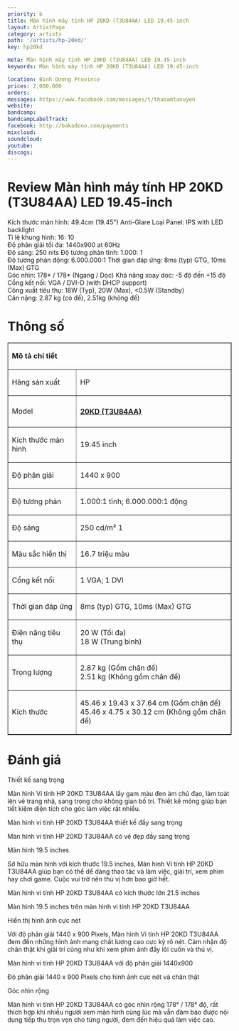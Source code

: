 ```yaml
---
priority: b
title: Màn hình máy tính HP 20KD (T3U84AA) LED 19.45-inch
layout: ArtistPage
category: artists
path: '/artists/hp-20kd/'
key: hp20kd

meta: Màn hình máy tính HP 20KD (T3U84AA) LED 19.45-inch
keywords: Màn hình máy tính HP 20KD (T3U84AA) LED 19.45-inch

location: Bình Dương Province
prices: 2,000,000
orders: 
messages: https://www.facebook.com/messages/t/thaoamtanuyen
website: 
bandcamp: 
bandcampLabelTrack: 
facebook: http://bakadono.com/payments
mixcloud: 
soundcloud: 
youtube: 
discogs: 
---
```


# Review Màn hình máy tính HP 20KD (T3U84AA) LED 19.45-inch

Kích thước màn hình:	49.4cm (19.45") Anti-Glare 
Loại Panel: IPS with LED backlight	
Tỉ lệ khung hình: 16: 10	
Độ phân giải tối đa: 1440x900 at 60Hz	
Độ sáng: 250 nits 
Độ tương phản tĩnh: 1.000: 1	
Độ tương phản động: 6.000.000:1	
Thời gian đáp ứng: 8ms (typ) GTG, 10ms (Max) GTG	
Góc nhìn: 178* / 178* (Ngang / Dọc)	
Khả năng xoay dọc: -5 độ đến +15 độ	
Cổng kết nối: VGA / DVI-D (with DHCP support)	
Công xuất tiêu thụ: 18W (Typ), 20W (Max), <0.5W (Standby)	
Cân nặng: 2.87 kg (có đế), 2.51kg (không đế)

# Thông số

<table border="1">
<tbody>
<tr>
<td colspan="2" width="498">
<p><strong>Mô tả&nbsp;chi tiết</strong>&nbsp;</p>
</td>
</tr>
<tr>
<td width="145">
<p>Hãng sản xuất</p>
</td>
<td width="353">HP</td>
</tr>
<tr>
<td width="145">
<p>Model</p>
</td>
<td width="353">
<h4><a href="../man-hinh-hp-20kd-t3u84aa-led-1945-inch_id20244.html">20KD (T3U84AA)</a></h4>
</td>
</tr>
<tr>
<td width="145">
<p>Kích thước màn hình</p>
</td>
<td width="353">
<p>19.45 inch</p>
</td>
</tr>
<tr>
<td width="145">
<p>Độ phân giải</p>
</td>
<td width="353">
<p>1440 x&nbsp;900</p>
</td>
</tr>
<tr>
<td width="145">
<p>Độ tương phản</p>
</td>
<td width="353">
<p>1.000:1 tĩnh; 6.000.000:1 động</p>
</td>
</tr>
<tr>
<td width="145">
<p>Độ sáng</p>
</td>
<td width="353">
<p>250 cd/m² 1</p>
</td>
</tr>
<tr>
<td width="145">
<p>Màu sắc hiển thị</p>
</td>
<td width="353">
<p>16.7 triệu màu</p>
</td>
</tr>
<tr>
<td width="145">
<p>Cổng kết nối</p>
</td>
<td width="353">
<p>1 VGA; 1&nbsp;DVI</p>
</td>
</tr>
<tr>
<td width="145">
<p>Thời gian đáp ứng</p>
</td>
<td width="353">
<p>8ms (typ) GTG, 10ms (Max) GTG</p>
</td>
</tr>
<tr>
<td width="145">
<p>Điện năng tiêu thụ</p>
</td>
<td width="353">
<p>20 W (Tối đa)<br>18 W (Trung bình)</p>
</td>
</tr>
<tr>
<td width="145">
<p>Trọng lượng</p>
</td>
<td width="353">
<p>2.87&nbsp;kg (Gồm chân đế)<br>2.51&nbsp;kg (Không gồm chân đế)</p>
</td>
</tr>
<tr>
<td width="145">
<p>Kích thước</p>
</td>
<td width="353">
<p>45.46 x 19.43 x 37.64 cm&nbsp;(Gồm chân đế)<br>45.46 x 4.75 x 30.12 cm&nbsp;(Không gồm chân đế)</p>
</td>
</tr>
</tbody>
</table>

# Đánh giá

Thiết kế sang trọng

Màn hình Vi tính HP 20KD T3U84AA lấy gam màu đen àm chủ đạo, làm toát lên vẻ trang nhã, sang trọng cho không gian bố trí. Thiết kế mỏng giúp bạn tiết kiệm diện tích cho góc làm việc rất nhiều.

Màn hình vi tính HP 20KD T3U84AA thiết kế đầy sang trọng

Màn hình vi tính HP 20KD T3U84AA có vẻ đẹp đầy sang trọng

Màn hình 19.5 inches

Sở hữu màn hình với kích thước 19.5 inches, Màn hình Vi tính HP 20KD T3U84AA giúp bạn có thể dể dàng thao tác và làm việc, giải trí, xem phim hay chơi game. Cuộc vui trở nên thú vị hơn bao giờ hết.

Màn hình vi tính HP 20KD T3U84AA có kích thước lớn 21.5 inches

Màn hình 19.5 inches trên màn hình vi tính HP 20KD T3U84AA

Hiển thị hình ảnh cực nét

Với độ phân giải 1440 x 900 Pixels, Màn hình Vi tính HP 20KD T3U84AA đem đến những hình ảnh mang chất lượng cao cực kỳ rõ nét. Cảm nhận độ chân thật khi giải trí cũng như khi xem phim ảnh đầy lôi cuốn và thú vị.

Màn hình vi tính HP 20KD T3U84AA với độ phân giải 1440x900

Độ phân giải 1440 x 900 Pixels cho hình ảnh cực nét và chân thật

Góc nhìn rộng

Màn hình vi tính HP 20KD T3U84AA có góc nhìn rộng 178° / 178° độ, rất thích hợp khi nhiều người xem màn hình cùng lúc mà vẫn đảm bảo được nội dung tiếp thu trọn vẹn cho từng người, đem đến hiệu quả làm việc cao.
